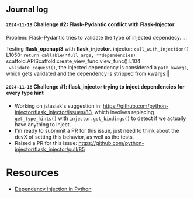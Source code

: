 



## Journal log
#### `2024-11-19`  Challenge #2: Flask-Pydantic conflict with Flask-Injector
Problem: Flask-Pydantic tries to validate the type of injected dependecy.
...

Testing **flask_openapi3** with **flask_injector**.
injector: `call_with_injection()` L1050: `return callable(*full_args, **dependencies)`
scaffold.APIScaffold.create_view_func.view_func() L104 `_validate_request()`, the injected dependency is considered a `path_kwargs`, which gets validated and the dependency is stripped from kwargs 🫠


#### `2024-11-18`  Challenge #1: flask_injector trying to inject dependencies for every type hint
* Working on jstasiak's suggestion in: https://github.com/python-injector/flask_injector/issues/83, which involves replacing `get_type_hints()` with `injector.get_bindings()` to detect if we actually have anything to inject.
* I'm ready to submmit a PR for this issue, just need to think about the devX of setting this behavior, as well as the tests.
* Raised a PR for this issue: https://github.com/python-injector/flask_injector/pull/85

# Resources
* [Dependency injection in Python](https://snyk.io/blog/dependency-injection-python/)